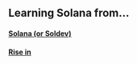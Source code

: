 ## Learning Solana from...

#### [Solana (or Soldev)](https://solana.com/developers/courses)
#### [Rise in](https://www.risein.com/courses/build-on-solana)
